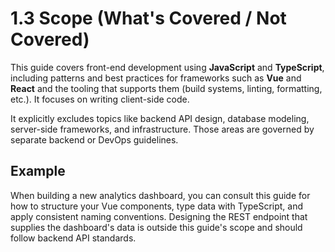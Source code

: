 # 1.3 Scope (What's Covered / Not Covered)

This guide covers front-end development using **JavaScript** and **TypeScript**, including patterns and best practices for frameworks such as **Vue** and **React** and the tooling that supports them (build systems, linting, formatting, etc.). It focuses on writing client-side code.

It explicitly excludes topics like backend API design, database modeling, server-side frameworks, and infrastructure. Those areas are governed by separate backend or DevOps guidelines.

## Example

When building a new analytics dashboard, you can consult this guide for how to structure your Vue components, type data with TypeScript, and apply consistent naming conventions. Designing the REST endpoint that supplies the dashboard's data is outside this guide's scope and should follow backend API standards.
